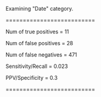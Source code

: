 Examining "Date" category.


==========================

Num of true positives = 11

Num of false positives = 28

Num of false negatives = 471

Sensitivity/Recall = 0.023

PPV/Specificity = 0.3

==========================